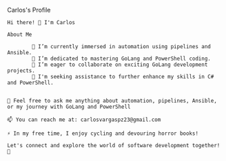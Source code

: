 
Carlos's Profile




    Hi there! 👋 I'm Carlos

    About Me

            🔭 I’m currently immersed in automation using pipelines and Ansible.
            🌱 I’m dedicated to mastering GoLang and PowerShell coding.
            👯 I’m eager to collaborate on exciting GoLang development projects.
            🤔 I'm seeking assistance to further enhance my skills in C# and PowerShell.


    💬 Feel free to ask me anything about automation, pipelines, Ansible, or my journey with GoLang and PowerShell

    📫 You can reach me at: carlosvargaspz23@gmail.com

    ⚡ In my free time, I enjoy cycling and devouring horror books!

    Let's connect and explore the world of software development together! 🚀
